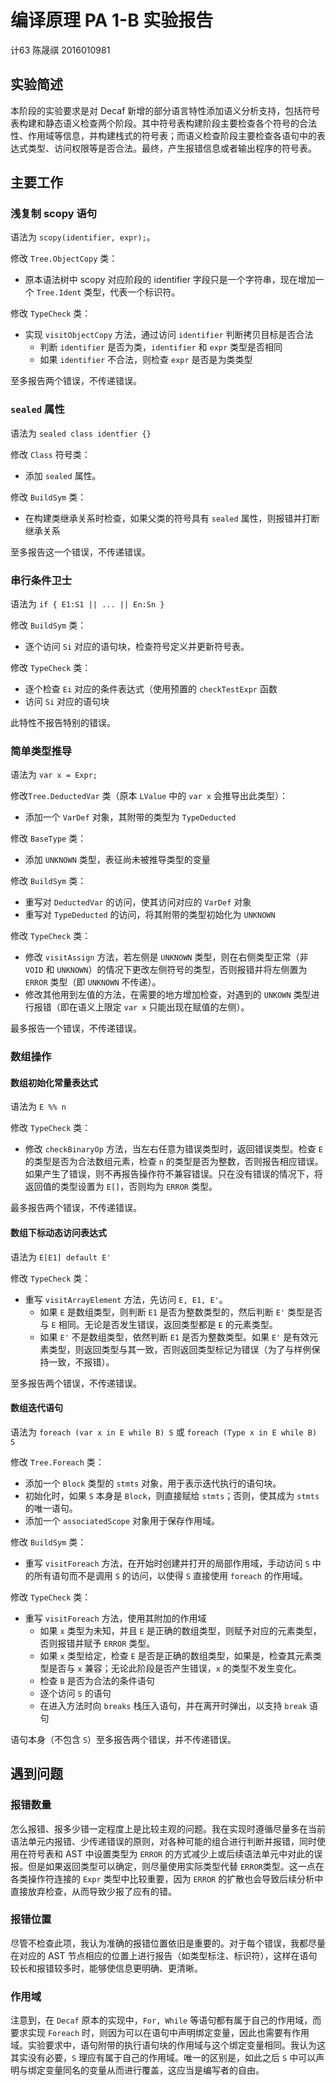 # 编译原理 PA 1-B 实验报告

计63 陈晟祺 2016010981

## 实验简述

本阶段的实验要求是对 Decaf 新增的部分语言特性添加语义分析支持，包括符号表构建和静态语义检查两个阶段。其中符号表构建阶段主要检查各个符号的合法性、作用域等信息，并构建栈式的符号表；而语义检查阶段主要检查各语句中的表达式类型、访问权限等是否合法。最终，产生报错信息或者输出程序的符号表。

## 主要工作

### 浅复制 scopy 语句

语法为 `scopy(identifier, expr);`。

修改 `Tree.ObjectCopy` 类：

- 原本语法树中 scopy 对应阶段的 identifier 字段只是一个字符串，现在增加一个 `Tree.Ident` 类型，代表一个标识符。

修改 `TypeCheck` 类：

- 实现 `visitObjectCopy` 方法，通过访问 `identifier` 判断拷贝目标是否合法
  - 判断 `identifier` 是否为类，`identifier` 和 `expr` 类型是否相同
  - 如果 `identifier` 不合法，则检查 `expr` 是否是为类类型

至多报告两个错误，不传递错误。

### `sealed` 属性

语法为 `sealed class identfier {}`

修改 `Class` 符号类：

- 添加 `sealed` 属性。

修改 `BuildSym` 类：

- 在构建类继承关系时检查，如果父类的符号具有 `sealed` 属性，则报错并打断继承关系

至多报告这一个错误，不传递错误。

### 串行条件卫士

语法为 `if { E1:S1 || ... || En:Sn }`

修改 `BuildSym` 类：

- 逐个访问 `Si` 对应的语句块，检查符号定义并更新符号表。

修改 `TypeCheck` 类：

- 逐个检查 `Ei` 对应的条件表达式（使用预置的 `checkTestExpr` 函数
- 访问 `Si` 对应的语句块

此特性不报告特别的错误。

### 简单类型推导

语法为 `var x = Expr;`

修改`Tree.DeductedVar` 类（原本 `LValue` 中的 `var x` 会推导出此类型）：

- 添加一个 `VarDef` 对象，其附带的类型为 `TypeDeducted`

修改 `BaseType` 类：

- 添加 `UNKNOWN` 类型，表征尚未被推导类型的变量

修改 `BuildSym` 类：

- 重写对 `DeductedVar` 的访问，使其访问对应的 `VarDef` 对象
- 重写对 `TypeDeducted` 的访问，将其附带的类型初始化为 `UNKNOWN`

修改 `TypeCheck` 类：

- 修改 `visitAssign` 方法，若左侧是 `UNKNOWN` 类型，则在右侧类型正常（非 `VOID` 和 `UNKNOWN`）的情况下更改左侧符号的类型，否则报错并将左侧置为 `ERROR` 类型（即 `UNKNOWN` 不传递）。
- 修改其他用到左值的方法，在需要的地方增加检查，对遇到的 `UNKOWN` 类型进行报错（即在语义上限定 `var x` 只能出现在赋值的左侧）。

最多报告一个错误，不传递错误。

### 数组操作

#### 数组初始化常量表达式

语法为 `E %% n`

修改 `TypeCheck` 类：

- 修改 `checkBinaryOp` 方法，当左右任意为错误类型时，返回错误类型。检查 `E` 的类型是否为合法数组元素，检查 `n` 的类型是否为整数，否则报告相应错误。如果产生了错误，则不再报告操作符不兼容错误。只在没有错误的情况下，将返回值的类型设置为 `E[]`，否则均为 `ERROR` 类型。

最多报告两个错误，不传递错误。

#### 数组下标动态访问表达式

语法为 `E[E1] default E'`

修改 `TypeCheck` 类：

- 重写 `visitArrayElement` 方法，先访问 `E, E1, E'`。
  - 如果 `E` 是数组类型，则判断 `E1` 是否为整数类型的，然后判断 `E'` 类型是否与 `E` 相同。无论是否发生错误，返回类型都是 `E` 的元素类型。
  - 如果 `E'` 不是数组类型，依然判断 `E1` 是否为整数类型。如果 `E'` 是有效元素类型，则返回类型与其一致，否则返回类型标记为错误（为了与样例保持一致，不报错）。

至多报告两个错误，不传递错误。

#### 数组迭代语句

语法为 `foreach (var x in E while B) S` 或 `foreach (Type x in E while B) S`

修改 `Tree.Foreach` 类：

- 添加一个 `Block` 类型的 `stmts` 对象，用于表示迭代执行的语句块。
- 初始化时，如果 `S` 本身是 `Block`，则直接赋给 `stmts`；否则，使其成为 `stmts` 的唯一语句。
- 添加一个 `associatedScope` 对象用于保存作用域。

修改 `BuildSym` 类：

- 重写 `visitForeach` 方法，在开始时创建并打开的局部作用域，手动访问 `S` 中的所有语句而不是调用 `S` 的访问，以使得 `S` 直接使用 `foreach` 的作用域。

修改 `TypeCheck` 类：

- 重写 `visitForeach` 方法，使用其附加的作用域
  - 如果 `x` 类型为未知，并且 `E` 是正确的数组类型，则赋予对应的元素类型，否则报错并赋予 `ERROR` 类型。
  - 如果 `x` 类型给定，检查 `E` 是否是正确的数组类型，如果是，检查其元素类型是否与 `x` 兼容；无论此阶段是否产生错误，`x` 的类型不发生变化。
  - 检查 `B` 是否为合法的条件语句
  - 逐个访问 `S` 的语句
  - 在进入方法时向 `breaks` 栈压入语句，并在离开时弹出，以支持 `break` 语句

语句本身（不包含 `S`）至多报告两个错误，并不传递错误。

## 遇到问题

### 报错数量

怎么报错、报多少错一定程度上是比较主观的问题。我在实现时遵循尽量多在当前语法单元内报错、少传递错误的原则，对各种可能的组合进行判断并报错，同时使用在符号表和 AST 中设置类型为 `ERROR` 的方式减少上或后续语法单元中对此的误报。但是如果返回类型可以确定，则尽量使用实际类型代替 `ERROR`类型。这一点在各类操作符连接的 `Expr` 类型中比较重要，因为 `ERROR` 的扩散也会导致后续分析中直接放弃检查，从而导致少报了应有的错。

### 报错位置

尽管不检查此项，我认为准确的报错位置依旧是重要的。对于每个错误，我都尽量在对应的 AST 节点相应的位置上进行报告（如类型标注、标识符），这样在语句较长和报错较多时，能够使信息更明确、更清晰。

### 作用域

注意到，在 `Decaf` 原本的实现中，`For, While` 等语句都有属于自己的作用域，而要求实现 `Foreach` 时，则因为可以在语句中声明绑定变量，因此也需要有作用域。实验要求中，语句附带的执行语句块的作用域与这个绑定变量相同。我认为这其实没有必要，`S` 理应有属于自己的作用域。唯一的区别是，如此之后 `S` 中可以声明与绑定变量同名的变量从而进行覆盖，这应当是编写者的自由。